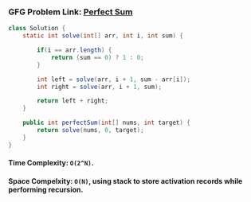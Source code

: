 ### GFG Problem Link: [Perfect Sum](https://www.geeksforgeeks.org/problems/perfect-sum-problem5633/1)

```java
class Solution {
    static int solve(int[] arr, int i, int sum) {

        if(i == arr.length) {
            return (sum == 0) ? 1 : 0;
        }

        int left = solve(arr, i + 1, sum - arr[i]);
        int right = solve(arr, i + 1, sum);

        return left + right;
    }

    public int perfectSum(int[] nums, int target) {
        return solve(nums, 0, target);
    }
}
```

#### Time Complexity: `O(2^N)`.

#### Space Compelxity: `O(N)`, using stack to store activation records while performing recursion.
